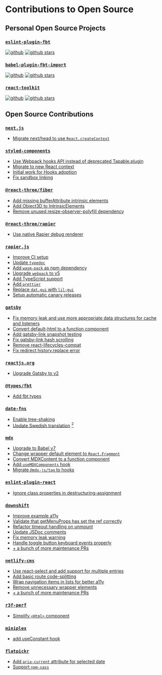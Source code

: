 # Contributions to Open Source

## Personal Open Source Projects

### [`eslint-plugin-fbt`](https://github.com/alexandernanberg/eslint-plugin-fbt)

[![github](https://img.shields.io/github/package-json/v/alexandernanberg/eslint-plugin-fbt)](https://github.com/alexandernanberg/eslint-plugin-fbt)
[![github stars](https://img.shields.io/github/stars/alexandernanberg/eslint-plugin-fbt)](https://github.com/alexandernanberg/eslint-plugin-fbt)

### [`babel-plugin-fbt-import`](https://github.com/alexandernanberg/babel-plugin-fbt-import)

[![github](https://img.shields.io/github/package-json/v/alexandernanberg/babel-plugin-fbt-import)](https://github.com/alexandernanberg/babel-plugin-fbt-import)
[![github stars](https://img.shields.io/github/stars/alexandernanberg/babel-plugin-fbt-import)](https://github.com/alexandernanberg/babel-plugin-fbt-import)

### [`react-toolkit`](https://github.com/alexandernanberg/react-toolkit)

[![github](https://img.shields.io/github/package-json/v/alexandernanberg/react-toolkit)](https://github.com/alexandernanberg/react-toolkit)
[![github stars](https://img.shields.io/github/stars/alexandernanberg/react-toolkit)](https://github.com/alexandernanberg/react-toolkit)

## Open Source Contributions

### [`next.js`](https://github.com/vercel/next.js)

- [Migrate next/head to use `React.createContext`](https://github.com/vercel/next.js/pull/6038)

### [`styled-components`](https://github.com/gatsbyjs/gatsby)

- [Use Webpack hooks API instead of deprecated Tapable.plugin](https://github.com/styled-components/styled-components/pull/2355)
- [Migrate to new React context](https://github.com/styled-components/styled-components/pull/1894)
- [Initial work for Hooks adoption](https://github.com/styled-components/styled-components/pull/2349)
- [Fix sandbox linking](https://github.com/styled-components/styled-components/pull/3822)

### [`@react-three/fiber`](https://github.com/pmndrs/react-three-fiber)

- [Add missing bufferAttribute intrinsic elements](https://github.com/pmndrs/react-three-fiber/pull/2102)
- [Add Object3D to IntrinsicElements](https://github.com/pmndrs/react-three-fiber/pull/2099)
- [Remove unused resize-observer-polyfill dependency](https://github.com/pmndrs/react-three-fiber/pull/2044)

### [`@react-three/rapier`](https://github.com/pmndrs/react-three-rapier)

- [Use native Rapier debug renderer](https://github.com/pmndrs/react-three-rapier/pull/146)

### [`rapier.js`](https://github.com/dimforge/rapier.js)

- [Improve CI setup](https://github.com/dimforge/rapier.js/pull/115)
- [Update `typedoc`](https://github.com/dimforge/rapier.js/pull/117)
- [Add `wasm-pack` as npm dependency](https://github.com/dimforge/rapier.js/pull/123)
- [Upgrade `webpack` to v5](https://github.com/dimforge/rapier.js/pull/127)
- [Add TypeScript support](https://github.com/dimforge/rapier.js/pull/128)
- [Add `prettier`](https://github.com/dimforge/rapier.js/pull/97)
- [Replace `dat.gui` with `lil-gui`](https://github.com/dimforge/rapier.js/pull/126)
- [Setup automatic canary releases](https://github.com/dimforge/rapier.js/pull/114)

### [`gatsby`](https://github.com/gatsbyjs/gatsby)

- [Fix memory leak and use more appropriate data structures for cache and listeners](https://github.com/gatsbyjs/gatsby/pull/10278)
- [Convert default-html to a function component](https://github.com/gatsbyjs/gatsby/pull/11146)
- [Add gatsby-link snapshot testing](https://github.com/gatsbyjs/gatsby/pull/7090)
- [Fix gatsby-link hash scrolling](https://github.com/gatsbyjs/gatsby/pull/7077)
- [Remove react-lifecycles-compat](https://github.com/gatsbyjs/gatsby/pull/7070)
- [Fix redirect history.replace error](https://github.com/gatsbyjs/gatsby/pull/7018)

### [`reactjs.org`](https://github.com/reactjs/reactjs.org)

- [Upgrade Gatsby to v2](https://github.com/reactjs/reactjs.org/pull/1104)

### [`@types/fbt`](https://github.com/DefinitelyTyped/DefinitelyTyped/tree/master/types/fbt)

- [Add fbt types](https://github.com/DefinitelyTyped/DefinitelyTyped/pull/52656)

### [`date-fns`](https://github.com/date-fns/date-fns)

- [Enable tree-shaking](https://github.com/date-fns/date-fns/pull/711)
- [Update Swedish translation](https://github.com/date-fns/date-fns/pull/749) [<sup>2</sup>](https://github.com/date-fns/date-fns/pull/570)

### [`mdx`](https://github.com/mdx-js/mdx/)

- [Upgrade to Babel v7](https://github.com/mdx-js/mdx/pull/494)
- [Change wrapper default element to `React.Fragment`](https://github.com/mdx-js/mdx/pull/470)
- [Convert MDXContent to a function component](https://github.com/mdx-js/mdx/pull/427)
- [Add `useMDXComponents` hook](https://github.com/mdx-js/mdx/pull/440)
- [Migrate `@mdx-js/tag` to hooks](https://github.com/mdx-js/mdx/pull/417)

### [`eslint-plugin-react`](https://github.com/yannickcr/eslint-plugin-react/)

- [Ignore class properties in destructuring-assignment](https://github.com/yannickcr/eslint-plugin-react/pull/1909)

### [`downshift`](https://github.com/downshift-js/downshift)

- [Improve example a11y](https://github.com/downshift-js/downshift/pull/554)
- [Validate that getMenuProps has set the ref correctly](https://github.com/downshift-js/downshift/pull/525)
- [Refactor timeout handling on unmount](https://github.com/downshift-js/downshift/pull/517)
- [Update JSDoc comments](https://github.com/downshift-js/downshift/pull/514)
- [Fix memory leak warning](https://github.com/downshift-js/downshift/pull/479)
- [Handle toggle button keyboard events properly](https://github.com/downshift-js/downshift/pull/484)
- [+ a bunch of more maintenance PRs](https://github.com/downshift-js/downshift/pulls?q=is%3Apr+sort%3Aupdated-desc+author%3Aalexandernanberg+is%3Amerged)

### [`netlify-cms`](https://github.com/netlify/netlify-cms)

- [Use react-select and add support for multiple entries](https://github.com/netlify/netlify-cms/pull/1936)
- [Add basic route code-splitting](https://github.com/netlify/netlify-cms/pull/1889)
- [Wrap navigation items in lists for better a11y](https://github.com/netlify/netlify-cms/pull/1903)
- [Remove unnecessary wrapper elements](https://github.com/netlify/netlify-cms/pull/1888)
- [+ a bunch of more maintenance PRs](https://github.com/netlify/netlify-cms/pulls?q=is%3Apr+sort%3Aupdated-desc+author%3Aalexandernanberg+is%3Amerged)

### [`r3f-perf`](https://github.com/utsuboco/r3f-perf)

- [Simplify `<Html>` component](https://github.com/utsuboco/r3f-perf/pull/31)

### [`miniplex`](https://github.com/hmans/miniplex)

- [add useConstant hook](https://github.com/hmans/miniplex/pull/3)

### [`flatpickr`](https://github.com/flatpickr/flatpickr)

- [Add `aria-current` attribute for selected date](https://github.com/flatpickr/flatpickr/pull/1309)
- [Support `npm-sass`](https://github.com/flatpickr/flatpickr/pull/586)

